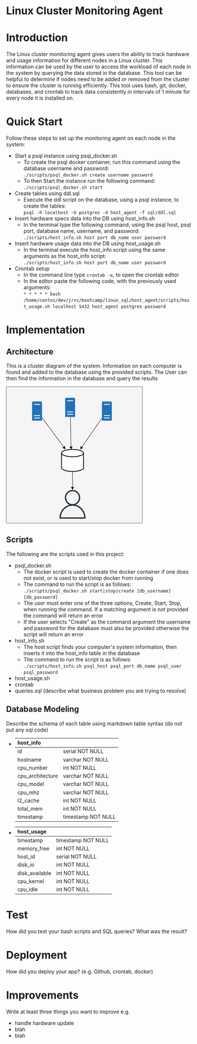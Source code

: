 # Linux Cluster Monitoring Agent
# Introduction
The Linux cluster monitoring agent gives users the ability to track hardware and usage information for different nodes in a Linux cluster. 
This information can be used by the user to access the workload of each node in the system by querying the data stored in the database.
This tool can be helpful to determine if nodes need to be added or removed from the cluster to ensure the cluster is running efficiently.
This tool uses bash, git, docker, databases, and crontab to track data consistently in intervals of 1 minute for every node it is installed on.

# Quick Start
Follow these steps to set up the monitoring agent on each node in the system:
- Start a psql instance using psql_docker.sh
  - To create the psql docker container, run this command using the database username and password:</br> 
    `./scripts/psql_docker.sh create username password`
  - To then Start the instance run the following command:</br> 
    `./scripts/psql_docker.sh start`
- Create tables using ddl.sql
  - Execute the ddl script on the database, using a psql instance, to create the tables:</br> 
    `psql -h localhost -U postgres -d host_agent -f sql/ddl.sql`
- Insert hardware specs data into the DB using host_info.sh
  - In the terminal type the following command, using the psql host, psql port, database name, username, and password:</br> 
    `./scripts/host_info.sh host port db_name user password`
- Insert hardware usage data into the DB using host_usage.sh
  - In the terminal execute the host_info script using the same arguments as the host_info script:</br>
    `./scripts/host_info.sh host port db_name user password`
- Crontab setup
  - In the command line type `crontab -e`, to open the crontab editor
  - In the editor paste the following code, with the previously used arguments:</br>
    `* * * * * bash /home/centos/dev/jrvs/bootcamp/linux_sql/host_agent/scripts/host_usage.sh localhost 5432 host_agent postgres password`

# Implementation
## Architecture
This is a cluster diagram of the system. Information on each computer is found and added to the database using the provided scripts. The User can then find the information in the database and query the results

![Linux Cluster Monitoring Agent Diagram](./assets/architecture2.png)
## Scripts
The following are the scripts used in this project:
- psql_docker.sh
  - The docker script is used to create the docker container if one does not exist, or is used to start/stop docker from running
  - The command to run the script is as follows:</br>
    `./scripts/psql_docker.sh start|stop|create [db_username][db_password]`
  - The user must enter one of the three options, Create, Start, Stop, when running the command. If a matching argument is not provided the command will return an error
  - If the user selects "Create" as the command argument the username and password for the database must also be provided otherwise the script will return an error
- host_info.sh
  - The host script finds your computer's system information, then inserts it into the host_info table in the database
  - The command to run the script is as follows:</br>
    `./scripts/host_info.sh psql_host psql_port db_name psql_user psql_password`
- host_usage.sh
- crontab
- queries.sql (describe what business problem you are trying to resolve)

## Database Modeling
Describe the schema of each table using markdown table syntax (do not put any sql code)
- | host_info        |                   |
  |------------------|--------------------|
  | id               | serial    NOT NULL |
  | hostname         | varchar   NOT NULL |
  | cpu_number       | int       NOT NULL |
  | cpu_architecture | varchar   NOT NULL |
  | cpu_model        | varchar   NOT NULL |
  | cpu_mhz          | varchar   NOT NULL |
  | l2_cache         | int       NOT NULL |
  | total_mem        | int       NOT NULL |
  | timestamp        | timestamp NOT NULL |

- | host_usage     |                    |
  |----------------|--------------------|
  | timestamp      | timestamp NOT NULL |
  | memory_free    | int       NOT NULL |
  | host_id        | serial    NOT NULL |
  | disk_io        | int       NOT NULL |
  | disk_available | int       NOT NULL |
  | cpu_kernel     | int       NOT NULL |
  | cpu_idle       | int       NOT NULL |

# Test
How did you test your bash scripts and SQL queries? What was the result?

# Deployment
How did you deploy your app? (e.g. Github, crontab, docker)

# Improvements
Write at least three things you want to improve
e.g.
- handle hardware update
- blah
- blah
